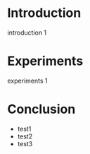 # Introduction

introduction 1


# Experiments

experiments 1

# Conclusion

+ test1
+ test2
+ test3
